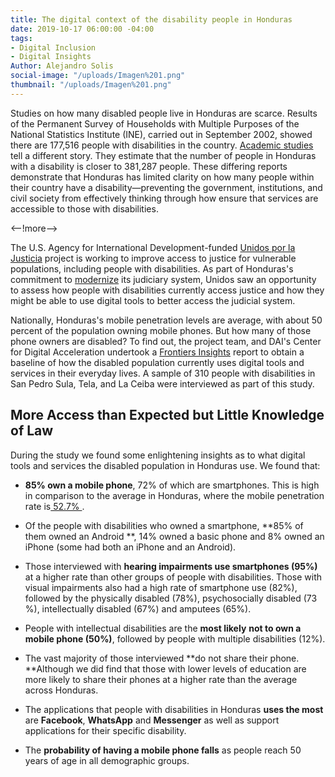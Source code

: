 ```yaml
---
title: The digital context of the disability people in Honduras
date: 2019-10-17 06:00:00 -04:00
tags:
- Digital Inclusion
- Digital Insights
Author: Alejandro Solis
social-image: "/uploads/Imagen%201.png"
thumbnail: "/uploads/Imagen%201.png"
---
```


Studies on how many disabled people live in Honduras are scarce. Results of the Permanent Survey of Households with Multiple Purposes of the National Statistics Institute (INE), carried out in September 2002, showed there are 177,516 people with disabilities in the country. [Academic studies](http://www.bvs.hn/Honduras/UICFCM/Articulo3_Vol83-1-2-Discapacidad.Sujetos.18-65a.pdf) tell a different story. They estimate that the number of people in Honduras with a disability is closer to 381,287 people. These differing reports demonstrate that Honduras has limited clarity on how many people within their country have a disability—preventing the government, institutions, and civil society from effectively thinking through how ensure that services are accessible to those with disabilities. 

<--!more-->

The U.S. Agency for International Development-funded [Unidos por la Justicia](https://www.dai.com/our-work/projects/honduras-united-for-justice) project is working to improve access to justice for vulnerable populations, including people with disabilities. As part of Honduras's commitment to [modernize](http://www.poderjudicial.gob.hn/transparencia/planeacion/documents/PlandeModernizaci%C3%B3nPoderJudicial200420091.pdf) its judiciary system, Unidos saw an opportunity to assess how people with disabilities currently access justice and how they might be able to use digital tools to better access the judicial system.  

Nationally, Honduras's mobile penetration levels are average, with about 50 percent of the population owning mobile phones. But how many of those phone owners are disabled? To find out, the project team, and DAI's Center for Digital Acceleration undertook a [Frontiers Insights](https://www.dai.com/our-work/solutions/digital-acceleration-solutions/insights-for-emerging-markets) report to obtain a baseline of how the disabled population currently uses digital tools and services in their everyday lives. A sample of 310 people with disabilities in San Pedro Sula, Tela, and La Ceiba were interviewed as part of this study. 

<div class="infogram-embed" data-id="ec8c98a8-2f67-4325-8381-b00e503c52d5" data-type="interactive" data-title="Phone 4"></div><script>!function(e,i,n,s){var t="InfogramEmbeds",d=e.getElementsByTagName("script")\[0\];if(window\[t\]&&window\[t\].initialized)window\[t\].process&&window\[t\].process();else if(!e.getElementById(n)){var o=e.createElement("script");o.async=1,o.id=n,o.src="https://e.infogram.com/js/dist/embed-loader-min.js",d.parentNode.insertBefore(o,d)}}(document,0,"infogram-async");</script>

## More Access than Expected but Little Knowledge of Law

During the study we found some enlightening insights as to what digital tools and services the disabled population in Honduras use. We found that:

* **85% own a mobile phone**,  72% of which are smartphones. This is high in comparison to the average in Honduras, where the mobile penetration rate is[ 52.7% ](http://www.mobileconnectivityindex.com/#year=2018&zoneIsocode=HND&analysisView=HND).

* Of the people with disabilities who owned a smartphone, **85% of them owned an Android **, 14% owned a basic phone and 8% owned an iPhone (some had both an iPhone and an Android).

* Those interviewed with **hearing impairments use smartphones (95%)** at a higher rate than other groups of people with disabilities. Those with visual impairments also had a high rate of smartphone use (82%),  followed by the physically disabled (78%), psychosocially disabled (73 %), intellectually disabled (67%) and amputees (65%).

* People with intellectual disabilities are the **most likely** **not to own a mobile phone (50%)**, followed by people with multiple disabilities (12%).

* The vast majority of those interviewed **do not share their phone. **Although we did find that those with lower levels of  education are more likely to share their phones at a higher rate than the average across Honduras. 

* The applications that people with disabilities in Honduras **uses the most** are **Facebook**, **WhatsApp** and **Messenger** as well as support applications for their specific  disability.

* The **probability of having a mobile phone falls** as people reach 50 years of age in all demographic groups.

<div class="infogram-embed" data-id="ec8c98a8-2f67-4325-8381-b00e503c52d5" data-type="interactive" data-title="Phone 4"></div><script>!function(e,i,n,s){var t="InfogramEmbeds",d=e.getElementsByTagName("script")\[0\];if(window\[t\]&&window\[t\].initialized)window\[t\].process&&window\[t\].process();else if(!e.getElementById(n)){var o=e.createElement("script");o.async=1,o.id=n,o.src="https://e.infogram.com/js/dist/embed-loader-min.js",d.parentNode.insertBefore(o,d)}}

Through Frontiers Insights® we also found some important insights on how the disability population in Honduras understands the justices system, today. We found that:

* Only 35% of the people interviewed were aware of the Honduran law for people with disabilities. Awareness ranged depending on the disability the person had.  For instance, people with intellectual disabilities were the least aware of the laws that impact them directly, where as people with physical or visual disabilities were more aware.

* Only 24% of the people interviewed believe that the government and private sector respect themThose that felt they were most respected were people who are hearing impaired (41%) or with an intellectual disability (44%).

* In contrast, people with physical (13%), psychosocial (13%) and visual (8%) disabilities perceived significantly less respect for their disability in all sectors.

## Result of the Frontiers Insights® in Honduras

Mobile technologies are widely used by people with disabilities in Honduras, which presents an opportunity to increase their access to services like the justice system. With this baseline of data, better interventions can be designed to meet the disability community's needs. 

This study would not have been possible, without the support of Adam Fivenson and the entire technical and administrative team of the USAID [Justicia, Derechos Humanos y Seguridad de Honduras](https://www.dai.com/our-work/projects/honduras-united-for-justice) project.